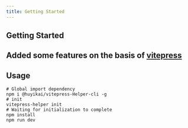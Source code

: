 ```yaml
---
title: Getting Started
---
```


## Getting Started

## Added some features on the basis of [vitepress](https://vitepress.vuejs.org)

## Usage

```shell
# Global import dependency
npm i @huyikai/vitepress-Helper-cli -g
# init
vitepress-helper init
# Waiting for initialization to complete
npm install
npm run dev
```
